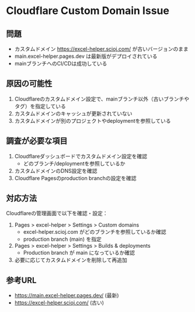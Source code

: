 # Cloudflare Custom Domain Issue

## 問題
- カスタムドメイン https://excel-helper.scioj.com/ が古いバージョンのまま
- main.excel-helper.pages.dev は最新版がデプロイされている
- mainブランチへのCI/CDは成功している

## 原因の可能性
1. Cloudflareのカスタムドメイン設定で、mainブランチ以外（古いブランチやタグ）を指定している
2. カスタムドメインのキャッシュが更新されていない
3. カスタムドメインが別のプロジェクトやdeploymentを参照している

## 調査が必要な項目
1. Cloudflareダッシュボードでカスタムドメイン設定を確認
   - どのブランチ/deploymentを参照しているか
2. カスタムドメインのDNS設定を確認
3. Cloudflare Pagesのproduction branchの設定を確認

## 対応方法
Cloudflareの管理画面で以下を確認・設定：
1. Pages > excel-helper > Settings > Custom domains
   - excel-helper.scioj.com がどのブランチを参照しているか確認
   - production branch (main) を指定
2. Pages > excel-helper > Settings > Builds & deployments
   - Production branch が main になっているか確認
3. 必要に応じてカスタムドメインを削除して再追加

## 参考URL
- https://main.excel-helper.pages.dev/ (最新)
- https://excel-helper.scioj.com/ (古い)
